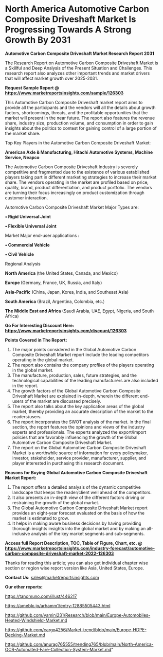 # North America Automotive Carbon Composite Driveshaft Market Is Progressing Towards A Strong Growth By 2031

<strong>Automotive Carbon Composite Driveshaft Market Research Report 2031</strong>

The Research Report on Automotive Carbon Composite Driveshaft Market is a Skillful and Deep Analysis of the Present Situation and Challenges. This research report also analyzes other important trends and market drivers that will affect market growth over 2025-2031.

<strong>Request Sample Report @ <a href=https://www.marketreportsinsights.com/sample/126303>https://www.marketreportsinsights.com/sample/126303</a></strong>

This Automotive Carbon Composite Driveshaft market report aims to provide all the participants and the vendors will all the details about growth factors, shortcomings, threats, and the profitable opportunities that the market will present in the near future. The report also features the revenue share, industry size, production volume, and consumption in order to gain insights about the politics to contest for gaining control of a large portion of the market share.

Top Key Players in the Automotive Carbon Composite Driveshaft Market:

<strong>American Axle & Manufacturing, Hitachi Automotive Systems, Machine Service, Neapco</strong>

The Automotive Carbon Composite Driveshaft Industry is severely competitive and fragmented due to the existence of various established players taking part in different marketing strategies to increase their market share. The vendors operating in the market are profiled based on price, quality, brand, product differentiation, and product portfolio. The vendors are turning their focus increasingly on product customization through customer interaction.

Automotive Carbon Composite Driveshaft Market Major Types are:

<strong>• Rigid Universal Joint

• Flexible Universal Joint</strong>

Market Major end-user applications :

<strong>• Commercial Vehicle

• Civil Vehicle</strong>

Regional Analysis

</u><strong><b>North America</b></strong> (the United States, Canada, and Mexico)

<strong><b>Europe </b></strong>(Germany, France, UK, Russia, and Italy)

<strong><b>Asia-Pacific</b></strong> (China, Japan, Korea, India, and Southeast Asia)

<strong><b>South America</b></strong> (Brazil, Argentina, Colombia, etc.)

<strong><b>The Middle East and Africa</b></strong> (Saudi Arabia, UAE, Egypt, Nigeria, and South Africa)

<strong>Go For Interesting Discount Here: <a href=https://www.marketreportsinsights.com/discount/126303>https://www.marketreportsinsights.com/discount/126303</a></strong>

<strong>Points Covered in The Report:</strong>
<ol>
  <li>The major points considered in the Global Automotive Carbon Composite Driveshaft Market report include the leading competitors operating in the global market.</li>
  <li>The report also contains the company profiles of the players operating in the global market.</li>
  <li>The manufacture, production, sales, future strategies, and the technological capabilities of the leading manufacturers are also included in the report.</li>
  <li>The growth factors of the Global Automotive Carbon Composite Driveshaft Market are explained in-depth, wherein the different end-users of the market are discussed precisely.</li>
  <li>The report also talks about the key application areas of the global market, thereby providing an accurate description of the market to the readers/users.</li>
  <li>The report incorporates the SWOT analysis of the market. In the final section, the report features the opinions and views of the industry experts and professionals. The experts analyzed the export/import policies that are favorably influencing the growth of the Global Automotive Carbon Composite Driveshaft Market.</li>
  <li>The report on the Global Automotive Carbon Composite Driveshaft Market is a worthwhile source of information for every policymaker, investor, stakeholder, service provider, manufacturer, supplier, and player interested in purchasing this research document.</li>
</ol>
<strong>Reasons for Buying Global Automotive Carbon Composite Driveshaft Market Report:</strong>

<ol>
  <li>The report offers a detailed analysis of the dynamic competitive landscape that keeps the reader/client well ahead of the competitors.</li>
  <li>It also presents an in-depth view of the different factors driving or restraining the growth of the global market.</li>
  <li>The Global Automotive Carbon Composite Driveshaft Market report provides an eight-year forecast evaluated on the basis of how the market is estimated to grow.</li>
  <li>It helps in making aware business decisions by having providing thorough insights insights into the global market and by making an all-inclusive analysis of the key market segments and sub-segments.</li>
</ol>
<strong>Access full Report Description, TOC, Table of Figure, Chart, etc. @ <a href=https://www.marketreportsinsights.com/industry-forecast/automotive-carbon-composite-driveshaft-market-2022-126303>https://www.marketreportsinsights.com/industry-forecast/automotive-carbon-composite-driveshaft-market-2022-126303</a></strong>


Thanks for reading this article; you can also get individual chapter wise section or region wise report version like Asia, United States, Europe.

<strong>Contact Us:</strong>
sales@marketreportsinsights.com

<strong>Our other reports:</strong>

<a href=https://tanomuno.com/illust/446217>https://tanomuno.com/illust/446217</a>

<a href=https://ameblo.jp/arhamm1/entry-12885505443.html>https://ameblo.jp/arhamm1/entry-12885505443.html</a>

<a href=https://github.com/yamini231/Research/blob/main/Europe-Automobiles-Heated-Windshield-Market.md>https://github.com/yamini231/Research/blob/main/Europe-Automobiles-Heated-Windshield-Market.md</a>

<a href=https://github.com/cargo4256/Market-trend/blob/main/Europe-HDPE-Decking-Market.md>https://github.com/cargo4256/Market-trend/blob/main/Europe-HDPE-Decking-Market.md</a>

<a href=https://github.com/anurag765555/trending765/blob/main/North-America-OCR-Automated-Fare-Collection-System-Market.md>https://github.com/anurag765555/trending765/blob/main/North-America-OCR-Automated-Fare-Collection-System-Market.md</a>"
